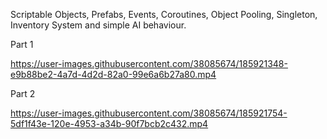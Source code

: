 Scriptable Objects, Prefabs, Events, Coroutines, Object Pooling, Singleton, Inventory System and simple AI behaviour.
 
Part 1

https://user-images.githubusercontent.com/38085674/185921348-e9b88be2-4a7d-4d2d-82a0-99e6a6b27a80.mp4

Part 2

https://user-images.githubusercontent.com/38085674/185921754-5df1f43e-120e-4953-a34b-90f7bcb2c432.mp4

